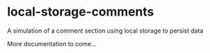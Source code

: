 # local-storage-comments
A simulation of a comment section using local storage to persist data

More documentation to come...
